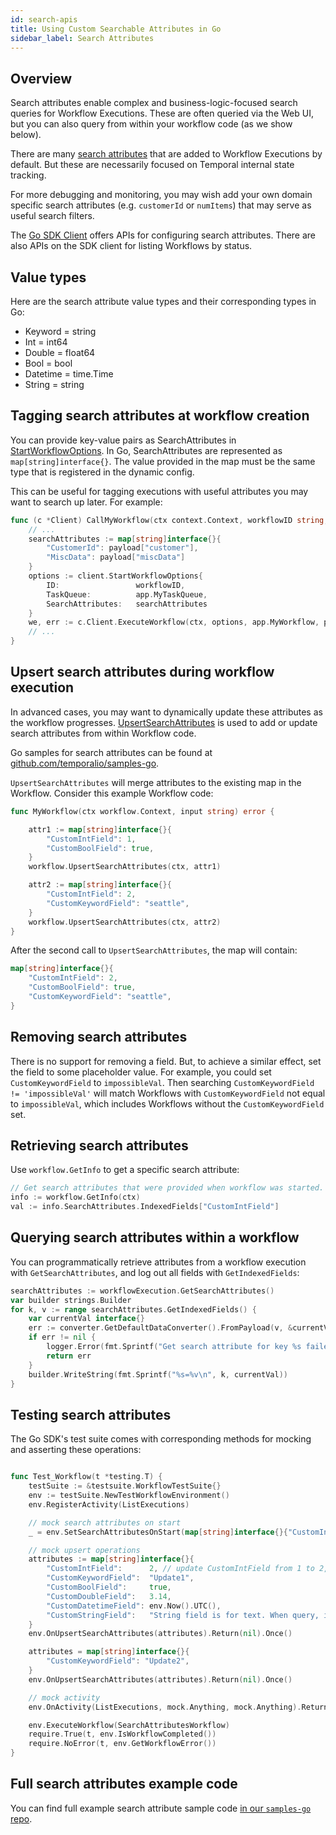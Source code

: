 ```yaml
---
id: search-apis
title: Using Custom Searchable Attributes in Go
sidebar_label: Search Attributes
---
```


## Overview

Search attributes enable complex and business-logic-focused search queries for Workflow Executions.
These are often queried via the Web UI, but you can also query from within your workflow code (as we show below).

There are many [search attributes](/docs/server/workflow-search/#search-attributes) that are added to Workflow Executions by default.
But these are necessarily focused on Temporal internal state tracking.

For more debugging and monitoring, you may wish add your own domain specific search attributes (e.g. `customerId` or `numItems`) that may serve as useful search filters.

The [Go SDK Client](https://pkg.go.dev/go.temporal.io/sdk/client#Client) offers APIs for configuring search attributes.
There are also APIs on the SDK client for listing Workflows by status.

## Value types

Here are the search attribute value types and their corresponding types in Go:

- Keyword = string
- Int = int64
- Double = float64
- Bool = bool
- Datetime = time.Time
- String = string

## Tagging search attributes at workflow creation

You can provide key-value pairs as SearchAttributes in [StartWorkflowOptions](https://pkg.go.dev/go.temporal.io/sdk/internal#StartWorkflowOptions).
In Go, SearchAttributes are represented as `map[string]interface{}`.
The value provided in the map must be the same type that is registered in the dynamic config.

This can be useful for tagging executions with useful attributes you may want to search up later. For example:

```go
func (c *Client) CallMyWorkflow(ctx context.Context, workflowID string, payload map[string]interface{}) error {
    // ...
    searchAttributes := map[string]interface{}{
        "CustomerId": payload["customer"],
        "MiscData": payload["miscData"]
    }
    options := client.StartWorkflowOptions{
        ID:                 workflowID,
        TaskQueue:          app.MyTaskQueue,
        SearchAttributes:   searchAttributes
    }
    we, err := c.Client.ExecuteWorkflow(ctx, options, app.MyWorkflow, payload)
    // ...
}
```

## Upsert search attributes during workflow execution

In advanced cases, you may want to dynamically update these attributes as the workflow progresses.
[UpsertSearchAttributes](https://pkg.go.dev/go.temporal.io/sdk/workflow#UpsertSearchAttributes) is used to add or update search attributes from within Workflow code.

Go samples for search attributes can be found at [github.com/temporalio/samples-go](https://github.com/temporalio/samples-go/tree/master/searchattributes).

`UpsertSearchAttributes` will merge attributes to the existing map in the Workflow.
Consider this example Workflow code:

```go
func MyWorkflow(ctx workflow.Context, input string) error {

    attr1 := map[string]interface{}{
        "CustomIntField": 1,
        "CustomBoolField": true,
    }
    workflow.UpsertSearchAttributes(ctx, attr1)

    attr2 := map[string]interface{}{
        "CustomIntField": 2,
        "CustomKeywordField": "seattle",
    }
    workflow.UpsertSearchAttributes(ctx, attr2)
}
```

After the second call to `UpsertSearchAttributes`, the map will contain:

```go
map[string]interface{}{
    "CustomIntField": 2,
    "CustomBoolField": true,
    "CustomKeywordField": "seattle",
}
```

## Removing search attributes

There is no support for removing a field.
But, to achieve a similar effect, set the field to some placeholder value.
For example, you could set `CustomKeywordField` to `impossibleVal`.
Then searching `CustomKeywordField != 'impossibleVal'` will match Workflows with `CustomKeywordField` not equal to `impossibleVal`, which includes Workflows without the `CustomKeywordField` set.

## Retrieving search attributes

Use `workflow.GetInfo` to get a specific search attribute:

```go
// Get search attributes that were provided when workflow was started.
info := workflow.GetInfo(ctx)
val := info.SearchAttributes.IndexedFields["CustomIntField"]
```

## Querying search attributes within a workflow

You can programmatically retrieve attributes from a workflow execution with `GetSearchAttributes`, and log out all fields with `GetIndexedFields`:

```go
searchAttributes := workflowExecution.GetSearchAttributes()
var builder strings.Builder
for k, v := range searchAttributes.GetIndexedFields() {
    var currentVal interface{}
    err := converter.GetDefaultDataConverter().FromPayload(v, &currentVal)
    if err != nil {
        logger.Error(fmt.Sprintf("Get search attribute for key %s failed.", k), "Error", err)
        return err
    }
    builder.WriteString(fmt.Sprintf("%s=%v\n", k, currentVal))
}
```

## Testing search attributes

The Go SDK's test suite comes with corresponding methods for mocking and asserting these operations:

```go

func Test_Workflow(t *testing.T) {
	testSuite := &testsuite.WorkflowTestSuite{}
	env := testSuite.NewTestWorkflowEnvironment()
	env.RegisterActivity(ListExecutions)

	// mock search attributes on start
	_ = env.SetSearchAttributesOnStart(map[string]interface{}{"CustomIntField": 1})

	// mock upsert operations
	attributes := map[string]interface{}{
		"CustomIntField":      2, // update CustomIntField from 1 to 2, then insert other fields
		"CustomKeywordField":  "Update1",
		"CustomBoolField":     true,
		"CustomDoubleField":   3.14,
		"CustomDatetimeField": env.Now().UTC(),
		"CustomStringField":   "String field is for text. When query, it will be tokenized for partial match. StringTypeField cannot be used in Order By",
	}
	env.OnUpsertSearchAttributes(attributes).Return(nil).Once()

	attributes = map[string]interface{}{
		"CustomKeywordField": "Update2",
	}
	env.OnUpsertSearchAttributes(attributes).Return(nil).Once()

	// mock activity
	env.OnActivity(ListExecutions, mock.Anything, mock.Anything).Return([]*workflowpb.WorkflowExecutionInfo{{}}, nil).Once()

	env.ExecuteWorkflow(SearchAttributesWorkflow)
	require.True(t, env.IsWorkflowCompleted())
	require.NoError(t, env.GetWorkflowError())
}
```

## Full search attributes example code

You can find full example search attribute sample code [in our `samples-go` repo](https://github.com/temporalio/samples-go/tree/master/searchattributes).
